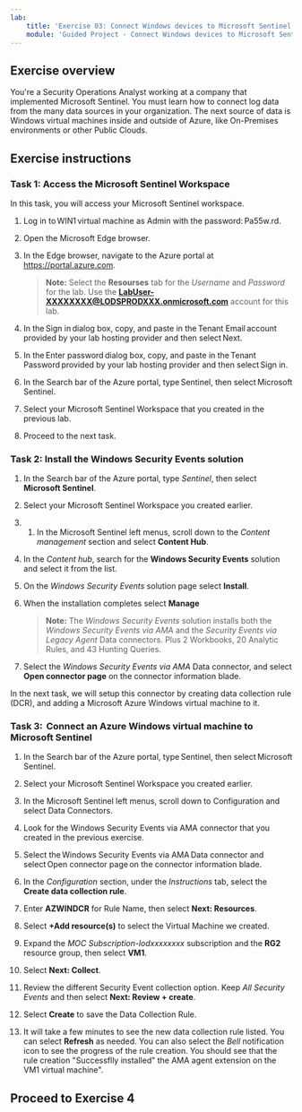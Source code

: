 ```yaml
---
lab:
    title: 'Exercise 03: Connect Windows devices to Microsoft Sentinel using data connectors'
    module: 'Guided Project - Connect Windows devices to Microsoft Sentinel using data connectors'
---
```


## Exercise overview

You're a Security Operations Analyst working at a company that implemented Microsoft Sentinel. You must learn how to connect log data from the many data sources in your organization. The next source of data is Windows virtual machines inside and outside of Azure, like On-Premises environments or other Public Clouds.

## Exercise instructions

### Task 1: Access the Microsoft Sentinel Workspace

In this task, you will access your Microsoft Sentinel workspace.

1. Log in to WIN1 virtual machine as Admin with the password: Pa55w.rd.

1. Open the Microsoft Edge browser.

1. In the Edge browser, navigate to the Azure portal at <https://portal.azure.com>.

    >**Note:** Select the **Resourses** tab for the *Username* and *Password* for the lab. Use the **<LabUser-XXXXXXXX@LODSPRODXXX.onmicrosoft.com>** account for this lab.

1. In the Sign in dialog box, copy, and paste in the Tenant Email account provided by your lab hosting provider and then select Next.

1. In the Enter password dialog box, copy, and paste in the Tenant Password provided by your lab hosting provider and then select Sign in.

1. In the Search bar of the Azure portal, type Sentinel, then select Microsoft Sentinel.

1. Select your Microsoft Sentinel Workspace that you created in the previous lab.

1. Proceed to the next task.

### Task 2: Install the Windows Security Events solution

1. In the Search bar of the Azure portal, type *Sentinel*, then select **Microsoft Sentinel**.

1. Select your Microsoft Sentinel Workspace you created earlier.

1. 1. In the Microsoft Sentinel left menus, scroll down to the *Content management* section and select **Content Hub**.

1. In the *Content hub*, search for the **Windows Security Events** solution and select it from the list.

1. On the *Windows Security Events* solution page select **Install**.

1. When the installation completes select **Manage**

    >**Note:** The *Windows Security Events* solution installs both the *Windows Security Events via AMA* and the *Security Events via Legacy Agent* Data connectors. Plus 2 Workbooks, 20 Analytic Rules, and 43 Hunting Queries.

1. Select the *Windows Security Events via AMA* Data connector, and select **Open connector page** on the connector information blade.

In the next task, we will setup this connector by creating data collection rule (DCR), and adding a Microsoft Azure Windows virtual machine to it.

### Task 3:  Connect an Azure Windows virtual machine to Microsoft Sentinel

1. In the Search bar of the Azure portal, type Sentinel, then select Microsoft Sentinel. 

1. Select your Microsoft Sentinel Workspace you created earlier. 

1. In the Microsoft Sentinel left menus, scroll down to Configuration and select Data Connectors. 

1. Look for the Windows Security Events via AMA connector that you created in the previous exercise. 

1. Select the Windows Security Events via AMA Data connector and select Open connector page on the connector information blade.

1. In the *Configuration* section, under the *Instructions* tab, select the **Create data collection rule**.

1. Enter **AZWINDCR** for Rule Name, then select **Next: Resources**.

1. Select **+Add resource(s)** to select the Virtual Machine we created.

1. Expand the *MOC Subscription-lodxxxxxxxx* subscription and the **RG2** resource group, then select **VM1**.

1. Select **Next: Collect**.

1. Review the different Security Event collection option. Keep *All Security Events* and then select **Next: Review + create**.

1. Select **Create** to save the Data Collection Rule.

1. It will take a few minutes to see the new data collection rule listed. You can select **Refresh** as needed. You can also select the *Bell* notification icon to see the progress of the rule creation. You should see that the rule creation "Successflly installed" the AMA agent extension on the VM1 virtual machine".

## Proceed to Exercise 4
